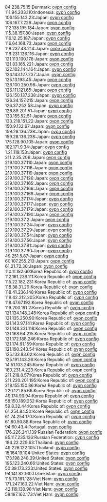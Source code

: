 84.238.75.15:Denmark: [ovpn config](vpn/84_238_75_15.ovpn)  
111.94.203.110:Indonesia: [ovpn config](vpn/111_94_203_110.ovpn)  
106.155.143.23:Japan: [ovpn config](vpn/106_155_143_23.ovpn)  
106.167.7.229:Japan: [ovpn config](vpn/106_167_7_229.ovpn)  
112.138.195.184:Japan: [ovpn config](vpn/112_138_195_184.ovpn)  
115.38.157.80:Japan: [ovpn config](vpn/115_38_157_80.ovpn)  
116.12.25.187:Japan: [ovpn config](vpn/116_12_25_187.ovpn)  
116.64.168.73:Japan: [ovpn config](vpn/116_64_168_73.ovpn)  
118.237.48.214:Japan: [ovpn config](vpn/118_237_48_214.ovpn)  
119.231.126.116:Japan: [ovpn config](vpn/119_231_126_116.ovpn)  
121.113.100.178:Japan: [ovpn config](vpn/121_113_100_178.ovpn)  
121.83.165.221:Japan: [ovpn config](vpn/121_83_165_221.ovpn)  
122.102.144.164:Japan: [ovpn config](vpn/122_102_144_164.ovpn)  
124.143.127.237:Japan: [ovpn config](vpn/124_143_127_237.ovpn)  
125.13.193.45:Japan: [ovpn config](vpn/125_13_193_45.ovpn)  
126.100.250.98:Japan: [ovpn config](vpn/126_100_250_98.ovpn)  
126.111.121.65:Japan: [ovpn config](vpn/126_111_121_65.ovpn)  
126.150.137.238:Japan: [ovpn config](vpn/126_150_137_238.ovpn)  
126.34.157.215:Japan: [ovpn config](vpn/126_34_157_215.ovpn)  
126.37.252.58:Japan: [ovpn config](vpn/126_37_252_58.ovpn)  
126.89.201.51:Japan: [ovpn config](vpn/126_89_201_51.ovpn)  
133.155.52.51:Japan: [ovpn config](vpn/133_155_52_51.ovpn)  
133.218.151.22:Japan: [ovpn config](vpn/133_218_151_22.ovpn)  
150.9.132.97:Japan: [ovpn config](vpn/150_9_132_97.ovpn)  
159.28.136.238:Japan: [ovpn config](vpn/159_28_136_238.ovpn)  
159.28.136.238:Japan: [ovpn config](vpn/159_28_136_238.ovpn)  
175.128.90.105:Japan: [ovpn config](vpn/175_128_90_105.ovpn)  
182.171.9.34:Japan: [ovpn config](vpn/182_171_9_34.ovpn)  
1.21.119.153:Japan: [ovpn config](vpn/1_21_119_153.ovpn)  
211.2.35.206:Japan: [ovpn config](vpn/211_2_35_206.ovpn)  
219.100.37.110:Japan: [ovpn config](vpn/219_100_37_110.ovpn)  
219.100.37.118:Japan: [ovpn config](vpn/219_100_37_118.ovpn)  
219.100.37.119:Japan: [ovpn config](vpn/219_100_37_119.ovpn)  
219.100.37.126:Japan: [ovpn config](vpn/219_100_37_126.ovpn)  
219.100.37.165:Japan: [ovpn config](vpn/219_100_37_165.ovpn)  
219.100.37.166:Japan: [ovpn config](vpn/219_100_37_166.ovpn)  
219.100.37.169:Japan: [ovpn config](vpn/219_100_37_169.ovpn)  
219.100.37.174:Japan: [ovpn config](vpn/219_100_37_174.ovpn)  
219.100.37.177:Japan: [ovpn config](vpn/219_100_37_177.ovpn)  
219.100.37.179:Japan: [ovpn config](vpn/219_100_37_179.ovpn)  
219.100.37.190:Japan: [ovpn config](vpn/219_100_37_190.ovpn)  
219.100.37.2:Japan: [ovpn config](vpn/219_100_37_2.ovpn)  
219.100.37.24:Japan: [ovpn config](vpn/219_100_37_24.ovpn)  
219.100.37.29:Japan: [ovpn config](vpn/219_100_37_29.ovpn)  
219.100.37.54:Japan: [ovpn config](vpn/219_100_37_54.ovpn)  
219.100.37.56:Japan: [ovpn config](vpn/219_100_37_56.ovpn)  
219.100.37.81:Japan: [ovpn config](vpn/219_100_37_81.ovpn)  
219.100.37.90:Japan: [ovpn config](vpn/219_100_37_90.ovpn)  
49.251.5.87:Japan: [ovpn config](vpn/49_251_5_87.ovpn)  
60.107.255.213:Japan: [ovpn config](vpn/60_107_255_213.ovpn)  
61.21.72.30:Japan: [ovpn config](vpn/61_21_72_30.ovpn)  
110.11.182.60:Korea Republic of: [ovpn config](vpn/110_11_182_60.ovpn)  
112.161.238.111:Korea Republic of: [ovpn config](vpn/112_161_238_111.ovpn)  
115.22.182.231:Korea Republic of: [ovpn config](vpn/115_22_182_231.ovpn)  
118.38.31.29:Korea Republic of: [ovpn config](vpn/118_38_31_29.ovpn)  
118.41.236.148:Korea Republic of: [ovpn config](vpn/118_41_236_148.ovpn)  
118.42.212.205:Korea Republic of: [ovpn config](vpn/118_42_212_205.ovpn)  
118.47.67.192:Korea Republic of: [ovpn config](vpn/118_47_67_192.ovpn)  
119.200.191.2:Korea Republic of: [ovpn config](vpn/119_200_191_2.ovpn)  
121.134.148.248:Korea Republic of: [ovpn config](vpn/121_134_148_248.ovpn)  
121.135.250.90:Korea Republic of: [ovpn config](vpn/121_135_250_90.ovpn)  
121.143.97.141:Korea Republic of: [ovpn config](vpn/121_143_97_141.ovpn)  
121.148.231.118:Korea Republic of: [ovpn config](vpn/121_148_231_118.ovpn)  
121.168.64.215:Korea Republic of: [ovpn config](vpn/121_168_64_215.ovpn)  
121.172.188.246:Korea Republic of: [ovpn config](vpn/121_172_188_246.ovpn)  
121.174.61.159:Korea Republic of: [ovpn config](vpn/121_174_61_159.ovpn)  
121.190.243.54:Korea Republic of: [ovpn config](vpn/121_190_243_54.ovpn)  
125.133.83.62:Korea Republic of: [ovpn config](vpn/125_133_83_62.ovpn)  
125.191.143.26:Korea Republic of: [ovpn config](vpn/125_191_143_26.ovpn)  
14.51.103.245:Korea Republic of: [ovpn config](vpn/14_51_103_245.ovpn)  
180.231.4.223:Korea Republic of: [ovpn config](vpn/180_231_4_223.ovpn)  
211.218.8.57:Korea Republic of: [ovpn config](vpn/211_218_8_57.ovpn)  
211.220.201.195:Korea Republic of: [ovpn config](vpn/211_220_201_195.ovpn)  
218.155.150.86:Korea Republic of: [ovpn config](vpn/218_155_150_86.ovpn)  
220.121.85.66:Korea Republic of: [ovpn config](vpn/220_121_85_66.ovpn)  
49.174.90.94:Korea Republic of: [ovpn config](vpn/49_174_90_94.ovpn)  
58.150.189.252:Korea Republic of: [ovpn config](vpn/58_150_189_252.ovpn)  
59.8.32.44:Korea Republic of: [ovpn config](vpn/59_8_32_44.ovpn)  
61.254.84.50:Korea Republic of: [ovpn config](vpn/61_254_84_50.ovpn)  
61.74.254.170:Korea Republic of: [ovpn config](vpn/61_74_254_170.ovpn)  
61.80.50.88:Korea Republic of: [ovpn config](vpn/61_80_50_88.ovpn)  
94.60.43.4:Portugal: [ovpn config](vpn/94_60_43_4.ovpn)  
176.226.241.139:Russian Federation: [ovpn config](vpn/176_226_241_139.ovpn)  
85.117.235.136:Russian Federation: [ovpn config](vpn/85_117_235_136.ovpn)  
184.22.229.63:Thailand: [ovpn config](vpn/184_22_229_63.ovpn)  
49.228.122.105:Thailand: [ovpn config](vpn/49_228_122_105.ovpn)  
15.164.19.104:United States: [ovpn config](vpn/15_164_19_104.ovpn)  
173.198.248.39:United States: [ovpn config](vpn/173_198_248_39.ovpn)  
195.123.240.66:United States: [ovpn config](vpn/195_123_240_66.ovpn)  
50.39.173.233:United States: [ovpn config](vpn/50_39_173_233.ovpn)  
94.141.82.160:Uzbekistan: [ovpn config](vpn/94_141_82_160.ovpn)  
115.73.161.128:Viet Nam: [ovpn config](vpn/115_73_161_128.ovpn)  
171.247.160.22:Viet Nam: [ovpn config](vpn/171_247_160_22.ovpn)  
42.119.130.98:Viet Nam: [ovpn config](vpn/42_119_130_98.ovpn)  
58.187.162.173:Viet Nam: [ovpn config](vpn/58_187_162_173.ovpn)  
